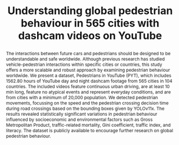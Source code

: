 ---
layout: publication
sitemap: false
title: "Understanding global pedestrian behaviour in 565 cities with dashcam videos on YouTube"
authors: Alam, Md. S., Martens, M. H., Bazilinska, O., Bazilinskyy, P.
pdf: alam2025crossing
image: alam2025crossing.jpg
display: Submitted for publication.
# year: 
# doi:
code: https://github.com/Shaadalam9/pedestrians-in-youtube
suppmat: https://www.dropbox.com/scl/fo/35l3zd7vi1zz3xvv8moqt/AEkT4HwGtyTTjdDf0XbqTGA?rlkey=ws9q9hegy9kh95jdernpoay23
abstract: "The interactions between future cars and pedestrians should be designed to be understandable and safe worldwide. Although previous research has studied vehicle-pedestrian interactions within specific cities or countries, this study offers a more scalable and robust approach by examining pedestrian behaviour worldwide. We present a dataset, Pedestrians in YouTube (PYT), which includes 1562.80 hours of YouTube day and night dashcam footage from 565 cities in 104 countries. The included videos feature continuous urban driving, are at least 10 min long, feature no atypical events and represent everyday conditions, and are from cities with a minimum of 20,000 population. We detected pedestrian movements, focussing on the speed and the pedestrian crossing decision time during road crossings based on the bounding boxes given by YOLOv11x. The results revealed statistically significant variations in pedestrian behaviour influenced by socioeconomic and environmental factors such as Gross Metropolitan Product, traffic-related mortality, Gini coefficient, traffic index, and literacy. The dataset is publicly available to encourage further research on global pedestrian behaviour."
---